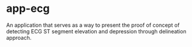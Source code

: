 # app-ecg
An application that serves as a way to present the proof of concept of detecting ECG ST segment elevation and depression through delineation approach.
